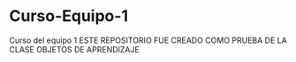 # Curso-Equipo-1

Curso del equipo 1
ESTE REPOSITORIO FUE CREADO COMO PRUEBA DE LA CLASE OBJETOS DE APRENDIZAJE
